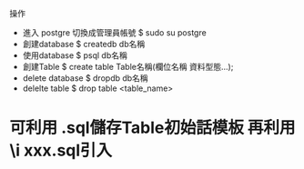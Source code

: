 操作

* 進入 postgre 切換成管理員帳號
$ sudo su postgre 
* 創建database
$ createdb db名稱
* 使用database
$ psql db名稱
* 創建Table
$ create table Table名稱(欄位名稱 資料型態...);
* delete database
$ dropdb db名稱
* delelte table
$ drop table <table_name>

# 可利用 .sql儲存Table初始話模板 再利用 \i xxx.sql引入